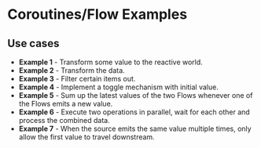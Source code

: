 # Coroutines/Flow Examples

## Use cases
* **Example 1** - Transform some value to the reactive world.
* **Example 2** - Transform the data.
* **Example 3** - Filter certain items out.
* **Example 4** - Implement a toggle mechanism with initial value.
* **Example 5** - Sum up the latest values of the two Flows whenever one of the Flows emits a new value.
* **Example 6** - Execute two operations in parallel, wait for each other and process the combined data.
* **Example 7** - When the source emits the same value multiple times, only allow the first value to travel downstream.
